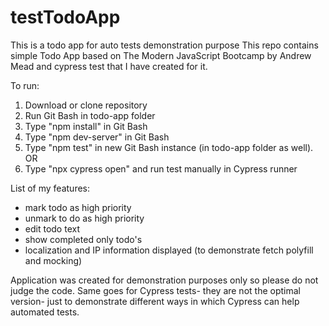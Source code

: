 # testTodoApp
This is a todo app for auto tests demonstration purpose
This repo contains simple Todo App based on The Modern JavaScript Bootcamp by Andrew Mead and cypress test that I have created for it. 

To run:
1. Download or clone repository
2. Run Git Bash in todo-app folder
3. Type "npm install" in Git Bash
4. Type "npm dev-server" in Git Bash
5. Type "npm test" in new Git Bash instance (in todo-app folder as well).
OR
6. Type "npx cypress open" and run test manually in Cypress runner 

List of my features:
- mark todo as high priority
- unmark to do as high priority
- edit todo text
- show completed only todo's
- localization and IP information displayed (to demonstrate fetch polyfill and mocking)

Application was created for demonstration purposes only so please do not judge the code. 
Same goes for Cypress tests- they are not the optimal version- just to demonstrate different ways in which Cypress can help automated tests.
